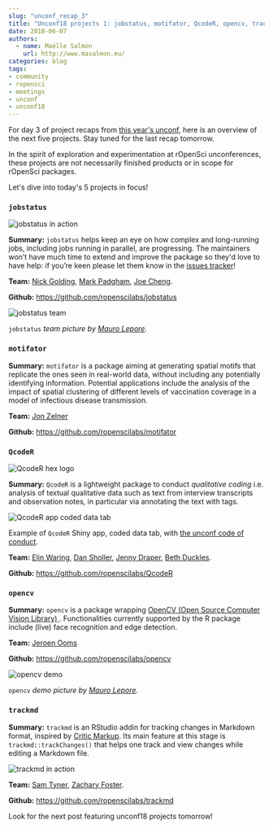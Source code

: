 ```yaml
---
slug: "unconf_recap_3"
title: "Unconf18 projects 1: jobstatus, motifator, QcodeR, opencv, trackmd"
date: 2018-06-07
authors:
  - name: Maëlle Salmon
    url: http://www.masalmon.eu/
categories: blog
tags:
- community
- ropensci
- meetings
- unconf
- unconf18
---
```


For day 3 of project recaps from [this year's unconf]((https://ropensci.org/tags/unconf18/)), here is an overview of the next five projects. Stay tuned for the last recap tomorrow.

In the spirit of exploration and experimentation at rOpenSci unconferences, these projects are not necessarily finished products or in scope for rOpenSci packages.

Let's dive into today's 5 projects in focus! 
### `jobstatus`

![jobstatus in action](/img/blog-images/2018-06-07-unconf18_recap_3/jobstatus.gif)

**Summary:** `jobstatus` helps keep an eye on how complex and long-running jobs, including jobs running in parallel, are progressing. The maintainers won’t have much time to extend and improve the package so they'd love to have help: if you’re keen please let them know in the [issues tracker](https://github.com/ropenscilabs/jobstatus/issues)!

**Team:** [Nick Golding](https://github.com/goldingn), [Mark Padgham](https://github.com/mpadge), [Joe Cheng](https://github.com/jcheng5).


**Github:** https://github.com/ropenscilabs/jobstatus

![jobstatus team](/img/blog-images/2018-06-07-unconf18_recap_3/jobstatus.jpg)

`jobstatus` *team picture by [Mauro Lepore](https://twitter.com/mauro_lepore).*

### `motifator`

**Summary:** `motifator` is a package aiming at generating spatial motifs that replicate the ones seen in real-world data, without including any potentially identifying information. Potential applications include the analysis of the impact of spatial clustering of different levels of vaccination coverage in a model of infectious disease transmission.

**Team:** [Jon Zelner](http://www.jonzelner.net/)

**Github:** https://github.com/ropenscilabs/motifator

### `QcodeR`

![QcodeR hex logo](/img/blog-images/2018-06-07-unconf18_recap_3/qcoder.png)

**Summary:** `QcodeR` is a lightweight package to conduct _qualitative coding_ i.e. analysis of textual qualitative data such as text from interview transcripts and observation notes, in particular via annotating the text with tags.

![QcodeR app coded data tab](/img/blog-images/2018-06-07-unconf18_recap_3/qcoder_codeddata.png)

Example of `QcodeR` Shiny app, coded data tab, with [the unconf code of conduct](http://unconf18.ropensci.org/coc.html).

**Team:** [Elin Waring](https://github.com/elinw), [Dan Sholler](https://github.com/dsholler), [Jenny Draper](https://github.com/learithe), [Beth Duckles](https://github.com/bduckles).

**Github:** https://github.com/ropenscilabs/QcodeR

### `opencv`

**Summary:** `opencv` is a package wrapping [OpenCV (Open Source Computer Vision Library) ](https://opencv.org/). Functionalities currently supported by the R package include (live) face recognition and edge detection.

**Team:** [Jeroen Ooms](https://github.com/jeroen)

**Github:** https://github.com/ropenscilabs/opencv

![opencv demo](/img/blog-images/2018-06-07-unconf18_recap_3/opencv.jpg)

`opencv` *demo picture by [Mauro Lepore](https://twitter.com/mauro_lepore).*

### `trackmd`

**Summary:** `trackmd` is an RStudio addin for tracking changes in Markdown format, inspired by [Critic Markup](http://criticmarkup.com/). Its main feature at this stage is `trackmd::trackChanges()` that helps one track and view changes while editing a Markdown file.

![trackmd in action](/img/blog-images/2018-06-07-unconf18_recap_3/trackmd.gif)

**Team:** [Sam Tyner](https://github.com/sctyner), [Zachary Foster](https://github.com/zachary-foster).

**Github:** https://github.com/ropenscilabs/trackmd

Look for the next post featuring unconf18 projects tomorrow!
